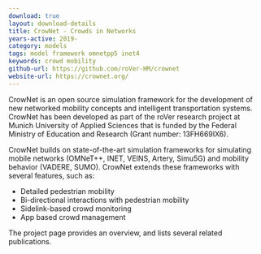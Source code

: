 ```yaml
---
download: true
layout: download-details
title: CrowNet - Crowds in Networks
years-active: 2019-
category: models
tags: model framework omnetpp5 inet4
keywords: crowd mobility
github-url: https://github.com/roVer-HM/crownet
website-url: https://crownet.org/
---
```


CrowNet is an open source simulation framework for the development of new
networked mobility concepts and intelligent transportation systems. CrowNet has
been developed as part of the roVer research project at Munich University of
Applied Sciences that is funded by the Federal Ministry of Education and
Research (Grant number: 13FH669IX6).

CrowNet builds on state-of-the-art simulation frameworks for simulating mobile
networks (OMNeT++, INET, VEINS, Artery, Simu5G) and mobility behavior (VADERE,
SUMO). CrowNet extends these frameworks with several features, such as:

* Detailed pedestrian mobility
* Bi-directional interactions with pedestrian mobility
* Sidelink-based crowd monitoring
* App based crowd management

The project page provides an overview, and lists several related publications.